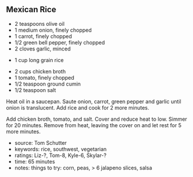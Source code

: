 Mexican Rice
------------

- 2 teaspoons olive oil
- 1 medium onion, finely chopped
- 1 carrot, finely chopped
- 1/2 green bell pepper, finely chopped
- 2 cloves garlic, minced
<!-- -->
- 1 cup long grain rice
<!-- -->
- 2 cups chicken broth
- 1 tomato, finely chopped
- 1/2 teaspoon ground cumin
- 1/2 teaspoon salt

Heat oil in a saucepan.  Saute onion, carrot, green pepper and garlic
until onion is translucent.  Add rice and cook for 2 more minutes.

Add chicken broth, tomato, and salt.  Cover and reduce heat to low.
Simmer for 20 minutes.  Remove from heat, leaving the cover on and
let rest for 5 more minutes.

- source: Tom Schutter
- keywords: rice, southwest, vegetarian
- ratings: Liz-?, Tom-8, Kyle-6, Skylar-?
- time: 65 minutes
- notes: things to try: corn, peas, > 6 jalapeno slices, salsa
